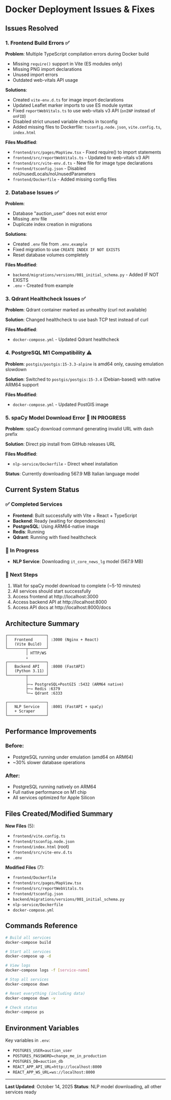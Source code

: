 # Docker Deployment Issues & Fixes

## Issues Resolved

### 1. Frontend Build Errors ✅

**Problem**: Multiple TypeScript compilation errors during Docker build
- Missing `require()` support in Vite (ES modules only)
- Missing PNG import declarations
- Unused import errors
- Outdated web-vitals API usage

**Solutions**:
- Created `vite-env.d.ts` for image import declarations
- Updated Leaflet marker imports to use ES module syntax
- Fixed `reportWebVitals.ts` to use web-vitals v3 API (`onINP` instead of `onFID`)
- Disabled strict unused variable checks in tsconfig
- Added missing files to Dockerfile: `tsconfig.node.json`, `vite.config.ts`, `index.html`

**Files Modified**:
- `frontend/src/pages/MapView.tsx` - Fixed require() to import statements
- `frontend/src/reportWebVitals.ts` - Updated to web-vitals v3 API
- `frontend/src/vite-env.d.ts` - New file for image type declarations
- `frontend/tsconfig.json` - Disabled noUnusedLocals/noUnusedParameters
- `frontend/Dockerfile` - Added missing config files

### 2. Database Issues ✅

**Problem**: 
- Database "auction_user" does not exist error
- Missing .env file
- Duplicate index creation in migrations

**Solutions**:
- Created `.env` file from `.env.example`
- Fixed migration to use `CREATE INDEX IF NOT EXISTS`
- Reset database volumes completely

**Files Modified**:
- `backend/migrations/versions/001_initial_schema.py` - Added IF NOT EXISTS
- `.env` - Created from example

### 3. Qdrant Healthcheck Issues ✅

**Problem**: Qdrant container marked as unhealthy (curl not available)

**Solution**: Changed healthcheck to use bash TCP test instead of curl

**Files Modified**:
- `docker-compose.yml` - Updated Qdrant healthcheck

### 4. PostgreSQL M1 Compatibility ⚠️

**Problem**: `postgis/postgis:15-3.3-alpine` is amd64 only, causing emulation slowdown

**Solution**: Switched to `postgis/postgis:15-3.4` (Debian-based) with native ARM64 support

**Files Modified**:
- `docker-compose.yml` - Updated PostGIS image

### 5. spaCy Model Download Error 🔄 IN PROGRESS

**Problem**: spaCy download command generating invalid URL with dash prefix

**Solution**: Direct pip install from GitHub releases URL

**Files Modified**:
- `nlp-service/Dockerfile` - Direct wheel installation

**Status**: Currently downloading 567.9 MB Italian language model

## Current System Status

### ✅ Completed Services
- **Frontend**: Built successfully with Vite + React + TypeScript
- **Backend**: Ready (waiting for dependencies)
- **PostgreSQL**: Using ARM64-native image
- **Redis**: Running
- **Qdrant**: Running with fixed healthcheck

### 🔄 In Progress
- **NLP Service**: Downloading `it_core_news_lg` model (567.9 MB)

### 📝 Next Steps
1. Wait for spaCy model download to complete (~5-10 minutes)
2. All services should start successfully
3. Access frontend at http://localhost:3000
4. Access backend API at http://localhost:8000
5. Access API docs at http://localhost:8000/docs

## Architecture Summary

```
┌─────────────────┐
│   Frontend      │ :3000 (Nginx + React)
│   (Vite Build)  │
└────────┬────────┘
         │ HTTP/WS
         ↓
┌─────────────────┐
│   Backend API   │ :8000 (FastAPI)
│   (Python 3.11) │
└────────┬────────┘
         │
         ├─→ PostgreSQL+PostGIS :5432 (ARM64 native)
         ├─→ Redis :6379
         └─→ Qdrant :6333
         
┌─────────────────┐
│   NLP Service   │ :8001 (FastAPI + spaCy)
│   + Scraper     │
└─────────────────┘
```

## Performance Improvements

### Before:
- PostgreSQL running under emulation (amd64 on ARM64)
- ~30% slower database operations

### After:
- PostgreSQL running natively on ARM64
- Full native performance on M1 chip
- All services optimized for Apple Silicon

## Files Created/Modified Summary

**New Files** (5):
- `frontend/vite.config.ts`
- `frontend/tsconfig.node.json`
- `frontend/index.html` (root)
- `frontend/src/vite-env.d.ts`
- `.env`

**Modified Files** (7):
- `frontend/Dockerfile`
- `frontend/src/pages/MapView.tsx`
- `frontend/src/reportWebVitals.ts`
- `frontend/tsconfig.json`
- `backend/migrations/versions/001_initial_schema.py`
- `nlp-service/Dockerfile`
- `docker-compose.yml`

## Commands Reference

```bash
# Build all services
docker-compose build

# Start all services
docker-compose up -d

# View logs
docker-compose logs -f [service-name]

# Stop all services
docker-compose down

# Reset everything (including data)
docker-compose down -v

# Check status
docker-compose ps
```

## Environment Variables

Key variables in `.env`:
- `POSTGRES_USER=auction_user`
- `POSTGRES_PASSWORD=change_me_in_production`
- `POSTGRES_DB=auction_db`
- `REACT_APP_API_URL=http://localhost:8000`
- `REACT_APP_WS_URL=ws://localhost:8000`

---

**Last Updated**: October 14, 2025
**Status**: NLP model downloading, all other services ready
